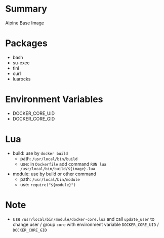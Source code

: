 # Summary
Alpine Base Image

# Packages
- bash
- su-exec
- tini
- curl
- luarocks

# Environment Variables
- DOCKER_CORE_UID
- DOCKER_CORE_GID

# Lua
- build: use by `docker build`
  - path: `/usr/local/bin/build`
  - use: in `Dockerfile` add command `RUN lua /usr/local/bin/build/${image}.lua`
- module: use by build or other command
  - path: `/usr/local/bin/module`
  - use: `require("${module}")`

# Note
- use `/usr/local/bin/module/docker-core.lua` and call `update_user` to change user / group `core` with environment variable `DOCKER_CORE_UID` / `DOCKER_CORE_GID`
